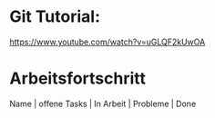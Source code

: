 # Git Tutorial: 

https://www.youtube.com/watch?v=uGLQF2kUwOA

# Arbeitsfortschritt
Name  |   offene Tasks |    In Arbeit |    Probleme |     Done

